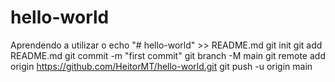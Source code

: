 # hello-world
Aprendendo a utilizar o 
echo "# hello-world" >> README.md
git init
git add README.md
git commit -m "first commit"
git branch -M main
git remote add origin https://github.com/HeitorMT/hello-world.git
git push -u origin main
